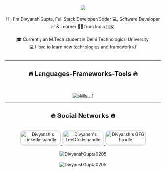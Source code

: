 
<!-- introduction -->
<h1 align="center">
    <a href="https://git.io/typing-svg">
      <img src="https://readme-typing-svg.herokuapp.com/?lines=Hello+Everyone!+👋;+Myself+Divyansh+Gupta!;&center=true&size=30">
    </a>
  </h1>
  
  
  
  
  
  
  <!-- about me -->
  <p align="center">
    Hi, I'm Divyansh Gupta, Full Stack Developer/Coder 💻, Software Developer 📈 & Learner 👨‍💻  from India 🇮🇳.
    <br />
    <br />
    🎓 Currently an M.Tech student in Delhi Technological University.
    <br />
    💻 I love to learn new technologies and frameworks.f
    <br />
    <br />
  </p>
  
  <hr />
  <!-- skills -->
  <h2 align="center">🔥 Languages-Frameworks-Tools 🔥</h2>
  <br />
  <p align="center">
    <a href="https://skillicons.dev">
        <!-- first row -->
        <picture>
            <source media="(prefers-color-scheme: dark)" srcset="https://skillicons.dev/icons?i=react%2Cjavascript%2Chtml%2Ccss%2Cvscode%2Cc%2Ccpp%2Cmysql%2Cpython%2Cnodejs%2Cmachinelearning&theme=dark" />
            <source media="(prefers-color-scheme: light), (prefers-color-scheme: no-preference)" srcset="https://skillicons.dev/icons?i=react%2Cjavascript%2Chtml%2Ccss%2Cvscode%2Cc%2Ccpp%2Cmysql%2Cpython%2Cnodejs%2Cmachinelearning&theme=light" />
            <img src="https://skillicons.dev/icons?i=react%2Cjavascript%2Chtml%2Ccss%2Cvscode%2Cc%2Ccpp%2Cmysql%2Cpython%2Cnodejs%2Cmachinelearning&theme=light" alt="skills - 1" />
        </picture>
    </a>
  </p>
  <hr />
  <!-- skills -->
  <h2 align="center">🔥 Social Networks 🔥</h2>
  <br />
  <div align="center">
    <a href="https://www.linkedin.com/in/divyansh-gupta-b14470191" target="_blank">
      <img src="https://oyepriyansh.pages.dev/assets/github/readme/linkedin.svg" alt="Divyansh's Linkedin handle" title="Linkedin" style="width: 130px; height: 45px; border-radius: 15px; border: 2px solid #ddd;"/>
    </a> 
    <a href="https://leetcode.com/u/Divyansh_Gupta02/" target="_blank">
      <img src="https://leetcode.com/static/images/LeetCode_Sharing.png" alt="Divyansh's LeetCode handle" title="LeetCode" style="width: 130px; height: 45px; border-radius: 15px; border: 2px solid #ddd;"/>
    </a>
    <a href="https://www.geeksforgeeks.org/user/2maydivyanshgupta/" target="_blank">
      <img src="https://media.geeksforgeeks.org/wp-content/uploads/20210224040124/JSBinCollaborativeJavaScriptDebugging6-300x160.png" alt="Divyansh's GFG handle" title="GeeksforGeeks" style="width: 130px; height: 45px; border-radius: 15px; border: 2px solid #ddd;"/>
    </a>
  </div>
  
  <br />
  
  
  <div align="center">
    <img src="https://github-readme-stats.vercel.app/api?username=DivyanshGupta0205&show_icons=true&locale=en" alt="DivyanshGupta0205" />
  </div>
  <br>
  <div align="center">
    <img src="https://github-readme-streak-stats.herokuapp.com/?user=DivyanshGupta0205&theme=dark" alt="DivyanshGupta0205" />
  </div>
